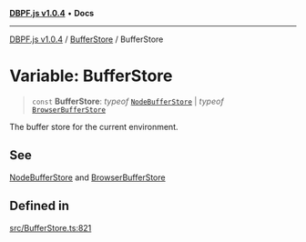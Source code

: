 [**DBPF.js v1.0.4**](../../README.md) • **Docs**

***

[DBPF.js v1.0.4](../../README.md) / [BufferStore](../README.md) / BufferStore

# Variable: BufferStore

> `const` **BufferStore**: *typeof* [`NodeBufferStore`](../classes/NodeBufferStore.md) \| *typeof* [`BrowserBufferStore`](../classes/BrowserBufferStore.md)

The buffer store for the current environment.

## See

[NodeBufferStore](../classes/NodeBufferStore.md) and [BrowserBufferStore](../classes/BrowserBufferStore.md)

## Defined in

[src/BufferStore.ts:821](https://github.com/anonhostpi/DBPF.js/blob/96bf3262c3e4b9863c3bc71ebc15b70d5c50d6d9/src/BufferStore.ts#L821)
